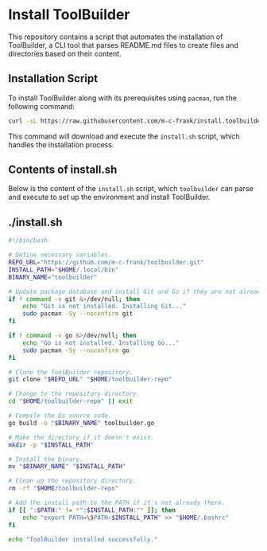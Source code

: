 # Install ToolBuilder

This repository contains a script that automates the installation of ToolBuilder, a CLI tool that parses README.md files to create files and directories based on their content.

## Installation Script

To install ToolBuilder along with its prerequisites using `pacman`, run the following command:

```sh
curl -sL https://raw.githubusercontent.com/m-c-frank/install.toolbuilder/main/install.sh | bash
```

This command will download and execute the `install.sh` script, which handles the installation process.

## Contents of install.sh

Below is the content of the `install.sh` script, which `toolbuilder` can parse and execute to set up the environment and install ToolBuilder.

## ./install.sh

```sh
#!/bin/bash

# Define necessary variables.
REPO_URL="https://github.com/m-c-frank/toolbuilder.git"
INSTALL_PATH="$HOME/.local/bin"
BINARY_NAME="toolbuilder"

# Update package database and install Git and Go if they are not already installed
if ! command -v git &>/dev/null; then
    echo "Git is not installed. Installing Git..."
    sudo pacman -Sy --noconfirm git
fi

if ! command -v go &>/dev/null; then
    echo "Go is not installed. Installing Go..."
    sudo pacman -Sy --noconfirm go
fi

# Clone the ToolBuilder repository.
git clone "$REPO_URL" "$HOME/toolbuilder-repo"

# Change to the repository directory.
cd "$HOME/toolbuilder-repo" || exit

# Compile the Go source code.
go build -o "$BINARY_NAME" toolbuilder.go

# Make the directory if it doesn't exist.
mkdir -p "$INSTALL_PATH"

# Install the binary.
mv "$BINARY_NAME" "$INSTALL_PATH"

# Clean up the repository directory.
rm -rf "$HOME/toolbuilder-repo"

# Add the install path to the PATH if it's not already there.
if [[ ":$PATH:" != *":$INSTALL_PATH:"* ]]; then
    echo "export PATH=\$PATH:$INSTALL_PATH" >> "$HOME/.bashrc"
fi

echo "ToolBuilder installed successfully."
```
